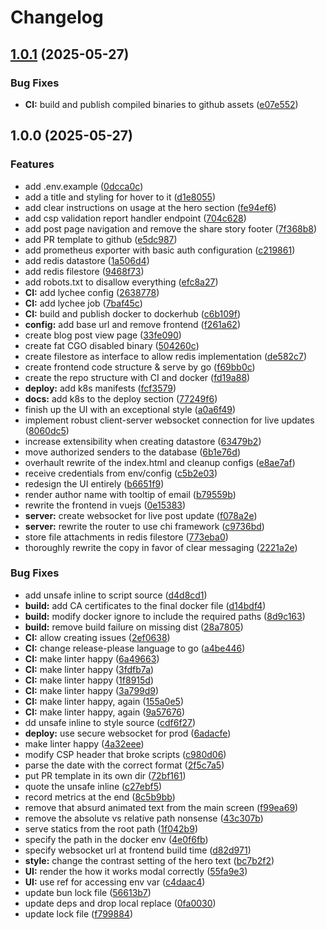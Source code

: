 # Changelog

## [1.0.1](https://github.com/meysam81/tarzan/compare/v1.0.0...v1.0.1) (2025-05-27)


### Bug Fixes

* **CI:** build and publish compiled binaries to github assets ([e07e552](https://github.com/meysam81/tarzan/commit/e07e552d05be45d63c70f6bf9de48dd7eb40ee96))

## 1.0.0 (2025-05-27)


### Features

* add .env.example ([0dcca0c](https://github.com/meysam81/tarzan/commit/0dcca0cb7559599ba3ecdfce6b150f805e8e9fc4))
* add a title and styling for hover to it ([d1e8055](https://github.com/meysam81/tarzan/commit/d1e8055eaf4f3aeca8456f8c1be6e51db3ea2398))
* add clear instructions on usage at the hero section ([fe94ef6](https://github.com/meysam81/tarzan/commit/fe94ef62ae7269e5ff5141c6e0c45d8dece2051c))
* add csp validation report handler endpoint ([704c628](https://github.com/meysam81/tarzan/commit/704c628a4af60cab9be3425ffa827127a2bdf617))
* add post page navigation and remove the share story footer ([7f368b8](https://github.com/meysam81/tarzan/commit/7f368b8324810438d218c32b2c6956767ee22b2e))
* add PR template to github ([e5dc987](https://github.com/meysam81/tarzan/commit/e5dc987cd1163e6b1846144745e9645d01c531af))
* add prometheus exporter with basic auth configuration ([c219861](https://github.com/meysam81/tarzan/commit/c219861149886a85e2c3ecbe878a5c23393a6362))
* add redis datastore ([1a506d4](https://github.com/meysam81/tarzan/commit/1a506d48acb4329e6020aa288aba6585e48d2db5))
* add redis filestore ([9468f73](https://github.com/meysam81/tarzan/commit/9468f73769b40151c8d364ff0cfab7c387c574cf))
* add robots.txt to disallow everything ([efc8a27](https://github.com/meysam81/tarzan/commit/efc8a2717f056a2e1d439f82b14e3cba0a746d74))
* **CI:** add lychee config ([2638778](https://github.com/meysam81/tarzan/commit/2638778bcd0ca0e6a55c330ea077d2ed76e1614c))
* **CI:** add lychee job ([7baf45c](https://github.com/meysam81/tarzan/commit/7baf45c4c9cdb1b4edeeb30ecdfd462edb2302b6))
* **CI:** build and publish docker to dockerhub ([c6b109f](https://github.com/meysam81/tarzan/commit/c6b109ff534e3aabd5eb6ed8dffee7fa77ed23e6))
* **config:** add base url and remove frontend ([f261a62](https://github.com/meysam81/tarzan/commit/f261a62e6f65a5c0a22d52e535968056208872d0))
* create blog post view page ([33fe090](https://github.com/meysam81/tarzan/commit/33fe0901439d626e90e191228d71d514644407b3))
* create fat CGO disabled binary ([504260c](https://github.com/meysam81/tarzan/commit/504260cfcf4a2305c1f6733956ce07158be10b06))
* create filestore as interface to allow redis implementation ([de582c7](https://github.com/meysam81/tarzan/commit/de582c787e86a4ed2ce8a34edc827d195ef32347))
* create frontend code structure & serve by go ([f69bb0c](https://github.com/meysam81/tarzan/commit/f69bb0c6502856cfb15c612792da71cec6172d89))
* create the repo structure with CI and docker ([fd19a88](https://github.com/meysam81/tarzan/commit/fd19a888cfa9715a2d003eda55b1428fb34f1576))
* **deploy:** add k8s manifests ([fcf3579](https://github.com/meysam81/tarzan/commit/fcf3579ecd8444515f0a6d02cacf426bf2d908e8))
* **docs:** add k8s to the deploy section ([77249f6](https://github.com/meysam81/tarzan/commit/77249f67a2b2efed9d41ddb82d6f794919a41d68))
* finish up the UI with an exceptional style ([a0a6f49](https://github.com/meysam81/tarzan/commit/a0a6f499b9a84c86ab47d3a6c6056583959ffc9e))
* implement robust client-server websocket connection for live updates ([8060dc5](https://github.com/meysam81/tarzan/commit/8060dc5a6361dbe15f73a18aa09918479a8adfaa))
* increase extensibility when creating datastore ([63479b2](https://github.com/meysam81/tarzan/commit/63479b2b204980f80153615e57e7edb4cfa31fb0))
* move authorized senders to the database ([6b1e76d](https://github.com/meysam81/tarzan/commit/6b1e76dfc54a280a8e6c527afbb2c8e28a7ab575))
* overhault rewrite of the index.html and cleanup configs ([e8ae7af](https://github.com/meysam81/tarzan/commit/e8ae7afa9e78db40b40baf324e148b9d680bea03))
* receive credentials from env/config ([c5b2e03](https://github.com/meysam81/tarzan/commit/c5b2e035f4f2cb51b86f633a4e25318d366a9329))
* redesign the UI entirely ([b6651f9](https://github.com/meysam81/tarzan/commit/b6651f95b46ef53317d884766a06c332be141a18))
* render author name with tooltip of email ([b79559b](https://github.com/meysam81/tarzan/commit/b79559b6513625313f8340b13af8ea73a4c80829))
* rewrite the frontend in vuejs ([0e15383](https://github.com/meysam81/tarzan/commit/0e15383a5cde274d070ed6b953d475cde77a54b0))
* **server:** create websocket for live post update ([f078a2e](https://github.com/meysam81/tarzan/commit/f078a2e651c22775dbab31a09e0004b008e93af2))
* **server:** rewrite the router to use chi framework ([c9736bd](https://github.com/meysam81/tarzan/commit/c9736bd5642b3eecff2d02f66c2a603d72aef647))
* store file attachments in redis filestore ([773eba0](https://github.com/meysam81/tarzan/commit/773eba0db5fd8364697d7b0196bd5471f69f1d4f))
* thoroughly rewrite the copy in favor of clear messaging ([2221a2e](https://github.com/meysam81/tarzan/commit/2221a2ec9d665df1f211df1b78e17007c912c0c6))


### Bug Fixes

* add unsafe inline to script source ([d4d8cd1](https://github.com/meysam81/tarzan/commit/d4d8cd18642178294475e3f890f6ae7c5460b039))
* **build:** add CA certificates to the final docker file ([d14bdf4](https://github.com/meysam81/tarzan/commit/d14bdf4c6ed9f500b0abb4edf0cc099c694920b4))
* **build:** modify docker ignore to include the required paths ([8d9c163](https://github.com/meysam81/tarzan/commit/8d9c163593288277c2e422d5163a74eb17521f0d))
* **build:** remove build failure on missing dist ([28a7805](https://github.com/meysam81/tarzan/commit/28a7805bc903fb56a5eb7e2bd520c2a960ff0c6d))
* **CI:** allow creating issues ([2ef0638](https://github.com/meysam81/tarzan/commit/2ef063862c5cbb8c4b1d071e6245738f6f13f488))
* **CI:** change release-please language to go ([a4be446](https://github.com/meysam81/tarzan/commit/a4be4465eb3dda74bf55a05f7cb4803d371f6859))
* **CI:** make linter happy ([6a49663](https://github.com/meysam81/tarzan/commit/6a49663527a98953394f8fa88370d657d7f528d1))
* **CI:** make linter happy ([3fdfb7a](https://github.com/meysam81/tarzan/commit/3fdfb7a9bfaed8e1d0c3648d30d979591e577aca))
* **CI:** make linter happy ([1f8915d](https://github.com/meysam81/tarzan/commit/1f8915d75ff06f072cad53307312c272fb639ea0))
* **CI:** make linter happy ([3a799d9](https://github.com/meysam81/tarzan/commit/3a799d9f38776536cf1cc3a7f6d190b7dfe96cfa))
* **CI:** make linter happy, again ([155a0e5](https://github.com/meysam81/tarzan/commit/155a0e520ebde0d4a87918f9734e3e233d56f091))
* **CI:** make linter happy, again ([9a57676](https://github.com/meysam81/tarzan/commit/9a57676cb3f96a86b249872a6fef5b177eb3697a))
* dd unsafe inline to style source ([cdf6f27](https://github.com/meysam81/tarzan/commit/cdf6f27462b79ac8a822043cb32d45b65183c3e5))
* **deploy:** use secure websocket for prod ([6adacfe](https://github.com/meysam81/tarzan/commit/6adacfe83ad741bd5fa3d2772fc3776310423c76))
* make linter happy ([4a32eee](https://github.com/meysam81/tarzan/commit/4a32eee131dbf9bf3f5d7a934366f6480a3e814d))
* modify CSP header that broke scripts ([c980d06](https://github.com/meysam81/tarzan/commit/c980d064312c0d849b99bce3d7f5d80f923cd6b5))
* parse the date with the correct format ([2f5c7a5](https://github.com/meysam81/tarzan/commit/2f5c7a53660e4d277cadf317ada83746d01487ee))
* put PR template in its own dir ([72bf161](https://github.com/meysam81/tarzan/commit/72bf16155eae40dce2b1b8be2b541688479c73e3))
* quote the unsafe inline ([c27ebf5](https://github.com/meysam81/tarzan/commit/c27ebf5a8c507f74546d4cc224af653d1cc26cff))
* record metrics at the end ([8c5b9bb](https://github.com/meysam81/tarzan/commit/8c5b9bb971e255d8276f52473b9e03252a629860))
* remove that absurd animated text from the main screen ([f99ea69](https://github.com/meysam81/tarzan/commit/f99ea693e405b35c48c397efb09bf9e22da4ccdc))
* remove the absolute vs relative path nonsense ([43c307b](https://github.com/meysam81/tarzan/commit/43c307bb589c8da4b3a44fa0c5edee43fe553fc7))
* serve statics from the root path ([1f042b9](https://github.com/meysam81/tarzan/commit/1f042b96e2607325f559fb4566ce528dfed131e3))
* specify the path in the docker env ([4e0f6fb](https://github.com/meysam81/tarzan/commit/4e0f6fbd1adaa7a9b1958708ac6054b72298edba))
* specify websocket url at frontend build time ([d82d971](https://github.com/meysam81/tarzan/commit/d82d97148335e64a009ca2f6521d2d6a8ea18d13))
* **style:** change the contrast setting of the hero text ([bc7b2f2](https://github.com/meysam81/tarzan/commit/bc7b2f2b8ba9de463c458a33944c9246d6f9bc45))
* **UI:** render the how it works modal correctly ([55fa9e3](https://github.com/meysam81/tarzan/commit/55fa9e332c1fe085b267c98bcf0731bbeabf45bc))
* **UI:** use ref for accessing env var ([c4daac4](https://github.com/meysam81/tarzan/commit/c4daac417b6f09b4a0d1e3cc25ab1d65be966065))
* update bun lock file ([56613b7](https://github.com/meysam81/tarzan/commit/56613b734493e44a0a2dd84e84b4b5a5075315f1))
* update deps and drop local replace ([0fa0030](https://github.com/meysam81/tarzan/commit/0fa00308d5ea8ba98b6067663354899e92070c90))
* update lock file ([f799884](https://github.com/meysam81/tarzan/commit/f799884217240f88e44561c7eb26efbc00ade957))
